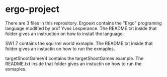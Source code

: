 # ergo-project

There are 3 files in this reprository.
Ergoext contains the "Ergo" programing language modified by prof Yves Lesperance. The README.txt inside that folder gives an 
instruction on how to install the language.

SW1.7 contains the squirrel world exmaple. The README.txt inside that folder gives an
instuctin on how to run the exmaples.

targetShootGameV4 contains the targetShootGames example. The README.txt inside that folder gives an
instuctin on how to run the exmaples.



